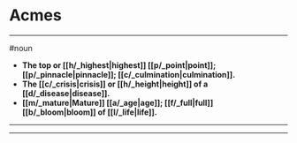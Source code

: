 # Acmes
---
#noun
- **The top or [[h/_highest|highest]] [[p/_point|point]]; [[p/_pinnacle|pinnacle]]; [[c/_culmination|culmination]].**
- **The [[c/_crisis|crisis]] or [[h/_height|height]] of a [[d/_disease|disease]].**
- **[[m/_mature|Mature]] [[a/_age|age]]; [[f/_full|full]] [[b/_bloom|bloom]] of [[l/_life|life]].**
---
---

